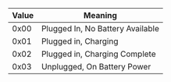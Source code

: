 
| Value | Meaning |
|----|----|
| 0x00 | Plugged In, No Battery Available |
| 0x01 | Plugged in, Charging |
| 0x02 | Plugged in, Charging Complete |
| 0x03 | Unplugged, On Battery Power |


